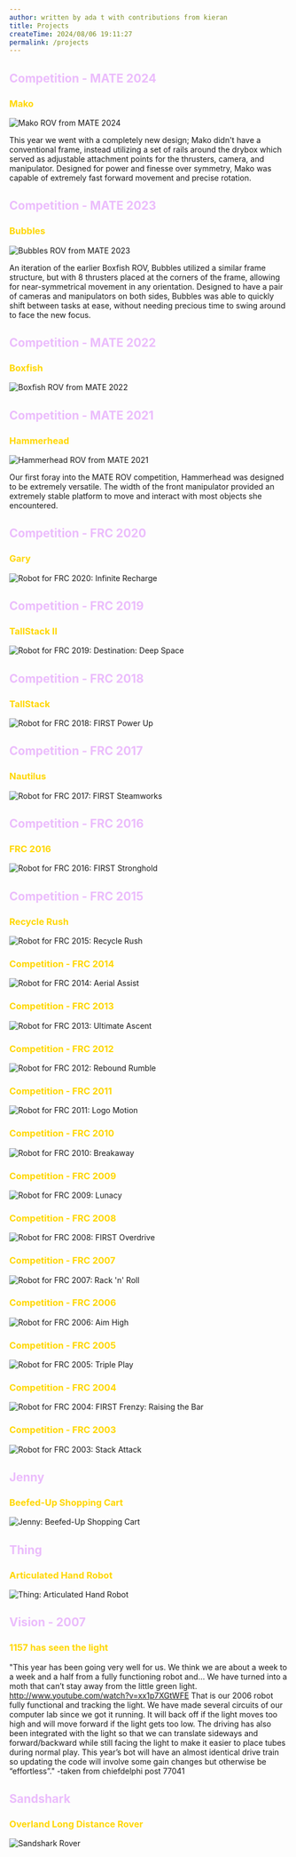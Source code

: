 ```yaml
---
author: written by ada t with contributions from kieran
title: Projects
createTime: 2024/08/06 19:11:27
permalink: /projects
---
```

<style>
  h2.hero-name{
  	color:  #3e2137;
  }
  h2{
  	color:  #ebbcfc;
  }
  h3{
  	color:  #FFD700;
  }
  .image-container {
    position: relative;
    overflow: hidden;
    margin-bottom: 20px;
  }

  .image-container img {
    width: 100%;
    position: relative;
  }

</style>
<h2>Competition - MATE 2024</h2>
<h3>Mako</h3>
<img src="/img/Mako_Image_Bad.jpg?url" alt="Mako ROV from MATE 2024">
<p>This year we went with a completely new design; Mako didn't have a conventional frame, instead utilizing a set of rails around the drybox which served as adjustable attachment points for the thrusters, camera, and manipulator. Designed for power and finesse over symmetry, Mako was capable of extremely fast forward movement and precise rotation.</p>

<h2>Competition - MATE 2023</h2>
<h3>Bubbles</h3>
<img src="/img/Bubbles!.jpeg?url" alt="Bubbles ROV from MATE 2023">
<p>An iteration of the earlier Boxfish ROV, Bubbles utilized a similar frame structure, but with 8 thrusters placed at the corners of the frame, allowing for near-symmetrical movement in any orientation. Designed to have a pair of cameras and manipulators on both sides, Bubbles was able to quickly shift between tasks at ease, without needing precious time to swing around to face the new focus.</p>

<h2>Competition - MATE 2022</h2>
<h3>Boxfish</h3>
<img src="/img/Boxfish.jpg?url" alt="Boxfish ROV from MATE 2022">

<h2>Competition - MATE 2021</h2>
<h3>Hammerhead</h3>
<img src="https://adabit.org/banner.jpg" alt="Hammerhead ROV from MATE 2021">
<p>Our first foray into the MATE ROV competition, Hammerhead was designed to be extremely versatile. The width of the front manipulator provided an extremely stable platform to move and interact with most objects she encountered.</p>

<h2>Competition - FRC 2020</h2>
<h3>Gary</h3>
<img src="/img/Gary_minus_buffer.jpg?url" alt="Robot for FRC 2020: Infinite Recharge">

<h2>Competition - FRC 2019</h2>
<h3>TallStack II</h3>
<img src="/img/2019.jpg?url" alt="Robot for FRC 2019: Destination: Deep Space">

<h2>Competition - FRC 2018</h2>
<h3>TallStack</h3>
<img src="/img/arcade.jpg?url" alt="Robot for FRC 2018: FIRST Power Up">

<h2>Competition - FRC 2017</h2>
<h3>Nautilus</h3>
<img src="/img/2017.JPG?url" alt="Robot for FRC 2017: FIRST Steamworks">

<h2>Competition - FRC 2016</h2>
<h3>FRC 2016</h3>
<img src="/img/2016.JPG?url" alt="Robot for FRC 2016: FIRST Stronghold">

<h2>Competition - FRC 2015</h2>
<h3>Recycle Rush</h3>
<img src="/img/2015.png?url" alt="Robot for FRC 2015: Recycle Rush">

<h3>Competition - FRC 2014</h3>
<img src="/img/2014.png?url" alt="Robot for FRC 2014: Aerial Assist">

<h3>Competition - FRC 2013</h3>
<img src="/img/2013.jpg?url" alt="Robot for FRC 2013: Ultimate Ascent">

<h3>Competition - FRC 2012</h3>
<img src="/img/2012.png?url" alt="Robot for FRC 2012: Rebound Rumble">

<h3>Competition - FRC 2011</h3>
<img src="/img/2011.png?url" alt="Robot for FRC 2011: Logo Motion">

<h3>Competition - FRC 2010</h3>
<img src="/img/2010.png?url" alt="Robot for FRC 2010: Breakaway">

<h3>Competition - FRC 2009</h3>
<img src="/img/2009.jpg?url" alt="Robot for FRC 2009: Lunacy">

<h3>Competition - FRC 2008</h3>
<img src="/img/2008.jpeg?url" alt="Robot for FRC 2008: FIRST Overdrive">

<h3>Competition - FRC 2007</h3>
<img src="/img/2007.webp?url" alt="Robot for FRC 2007: Rack 'n' Roll">

<h3>Competition - FRC 2006</h3>
<img src="/img/2006.jpg?url" alt="Robot for FRC 2006: Aim High">

<h3>Competition - FRC 2005</h3>
<img src="/img/2005.jpg?url" alt="Robot for FRC 2005: Triple Play">

<h3>Competition - FRC 2004</h3>
<img src="/img/2004.jpg?url" alt="Robot for FRC 2004: FIRST Frenzy: Raising the Bar">

<h3>Competition - FRC 2003</h3>
<img src="/img/2003.png?url" alt="Robot for FRC 2003: Stack Attack">

<h2>Jenny</h2>
<h3>Beefed-Up Shopping Cart</h3>
<img src="/img/jenny.JPG?url" alt="Jenny: Beefed-Up Shopping Cart">

<h2>Thing</h2>
<h3>Articulated Hand Robot</h3>
<img src="/img/HAND.png?url" alt="Thing: Articulated Hand Robot">

<h2>Vision - 2007</h2>
<h3>1157 has seen the light</h3>
<p>"This year has been going very well for us. We think we are about a week to a week and a half from a fully functioning robot and… We have turned into a moth that can’t stay away from the little green light. <a href="http://www.youtube.com/watch?v=xx1p7XGtWFE">http://www.youtube.com/watch?v=xx1p7XGtWFE</a> That is our 2006 robot fully functional and tracking the light. We have made several circuits of our computer lab since we got it running. It will back off if the light moves too high and will move forward if the light gets too low. The driving has also been integrated with the light so that we can translate sideways and forward/backward while still facing the light to make it easier to place tubes during normal play. This year’s bot will have an almost identical drive train so updating the code will involve some gain changes but otherwise be “effortless”." -taken from chiefdelphi post 77041</p>

<h2>Sandshark</h2>
<h3>Overland Long Distance Rover</h3>
<img src="/img/Rover.JPG?url" alt="Sandshark Rover">
